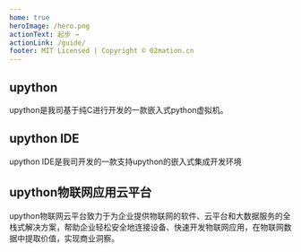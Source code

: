 ```yaml
---
home: true
heroImage: /hero.png
actionText: 起步 →
actionLink: /guide/
footer: MIT Licensed | Copyright © 02mation.cn
---
```


<div style="text-align: center">
  <Bit/>
</div>

<div class="features">
  <div class="feature">
    <h2>upython</h2>
    <p>upython是我司基于纯C进行开发的一款嵌入式python虚拟机。</p>
  </div>
  <div class="feature">
    <h2>upython IDE</h2>
    <p>upython IDE是我司开发的一款支持upython的嵌入式集成开发环境</p>
  </div>
  <div class="feature">
    <h2>upython物联网应用云平台</h2>
    <p> upython物联网云平台致力于为企业提供物联网的软件、云平台和大数据服务的全栈式解决方案，帮助企业轻松安全地连接设备、快速开发物联网应用，在物联网数据中提取价值，实现商业洞察。
</p>
  </div>
  <!-- <div class="feature">
    <h2>upython企业解决方案</h2>
    <p>upython企业解决方案面向智能穿戴、智慧交通、智慧教育、智能家居、工业物联
等领域的客户提供专业全面的一站式解决方案，加速企业物联网应用的落地。</p>
  </div> -->
</div>

